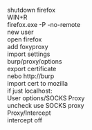 shutdown firefox  
WIN+R  
firefox.exe -P -no-remote  
new user  
open firefox  
add foxyproxy  
import settings  
burp/proxy/options  
export certificate  
nebo http://burp  
import cert to mozilla  
if just localhost:  
	User options/SOCKS Proxy  
	uncheck use SOCKS proxy  
	Proxy/Intercept  
	intercept off  
  
